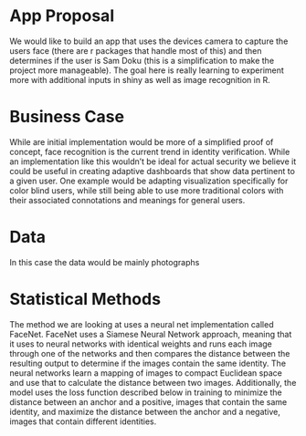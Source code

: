 # App Proposal

We would like to build an app that uses the devices camera to capture the users face (there are r packages that handle most of this) and then determines if the user is Sam Doku (this is a simplification to make the project more manageable). The goal here is really learning to experiment more with additional inputs in shiny as well as image recognition in R.

# Business Case
While are initial implementation would be more of a simplified proof of concept, face recognition is the current trend in identity verification. While an implementation like this wouldn’t be ideal for actual security we believe it could be useful in creating adaptive dashboards that show data pertinent to a given user. One example would be adapting visualization specifically for color blind users, while still being able to use more traditional colors with their associated connotations and meanings for general users.

# Data
In this case the data would be mainly photographs

# Statistical Methods
The method we are looking at uses a neural net implementation called FaceNet. FaceNet uses a Siamese Neural Network approach, meaning that it uses to neural networks with identical weights and runs each image through one of the networks and then compares the distance between the resulting output to determine if the images contain the same identity. The neural networks learn a mapping of images to compact Euclidean space and use that to calculate the distance between two images. Additionally, the model uses the loss function described below in training to minimize the distance between an anchor and a positive, images that contain the same identity, and maximize the distance between the anchor and a negative, images that contain different identities.
	
 
